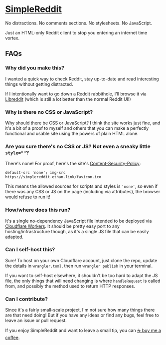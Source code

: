 # [SimpleReddit](https://simplereddit.ethan.link)

No distractions. No comments sections. No stylesheets. No JavaScript.

Just an HTML-only Reddit client to stop you entering an internet time vortex.
## FAQs

### Why did you make this?

I wanted a quick way to check Reddit, stay up-to-date and read interesting things without getting distracted.

If I intentionally want to go down a Reddit rabbithole, I'll browse it via [Libreddit](https://github.com/spikecodes/libreddit) (which is still a lot better than the normal Reddit UI!)

### Why is there no CSS or JavaScript?

Why should there be CSS or JavaScript? I think the site works just fine, and it's a bit of a proof to myself and others that you can make a perfectly functional and usable site using the powers of plain HTML alone.

### Are you sure there's no CSS or JS? Not even a sneaky little `style=""`?

There's none! For proof, here's the site's [Content-Security-Policy](https://developer.mozilla.org/en-US/docs/Web/HTTP/CSP):

```
default-src 'none'; img-src https://simplereddit.ethan.link/favicon.ico
```

This means the allowed sources for scripts and styles is `'none'`, so even if there was any CSS or JS on the page (including via attributes), the browser would refuse to run it!

### How/where does this run?

It's a single no-dependency JavaScript file intended to be deployed via [Cloudflare Workers](https://workers.cloudflare.com). It should be pretty easy port to any hosting/infrastructure though, as it's a single JS file that can be easily adapted.

### Can I self-host this?

Sure! To host on your own Cloudflare account, just clone the repo, update the details in `wrangler.toml`, then run `wrangler publish` in your terminal.

If you want to self-host elsewhere, it shouldn't be too hard to adapt the JS file, the only things that will need changing is where `handleRequest` is called from, and possibly the method used to return HTTP responses.

### Can I contribute?

Since it's a fairly small-scale project, I'm not sure how many things there are that need doing! But if you have any ideas or find any bugs, feel free to leave an issue or pull request.

If you enjoy SimpleReddit and want to leave a small tip, you can [☕ buy me a coffee](https://www.buymeacoffee.com/Booligoosh).